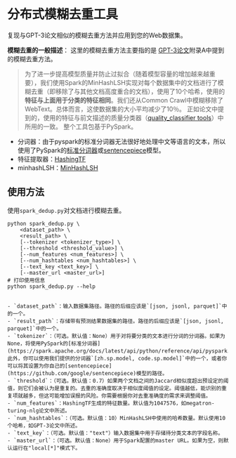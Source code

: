 # 分布式模糊去重工具
复现与GPT-3论文相似的模糊去重方法并应用到您的Web数据集。

**模糊去重的一般描述**：
这里的模糊去重方法主要指的是 [GPT-3论文](https://arxiv.org/pdf/2005.14165.pdf)附录A中提到的模糊去重方法。 
> 为了进一步提高模型质量并防止过拟合（随着模型容量的增加越来越重要），我们使用Spark的MinHashLSH实现对每个数据集中的文档进行了模糊去重（即移除了与其他文档高度重合的文档），使用了10个哈希，使用的**特征与上面用于分类的特征相同**。我们还从Common Crawl中模糊移除了WebText。总体而言，这使数据集的大小平均减少了10％。
正如论文中提到的，使用的特征与前文描述的质量分类器（[quality_classifier tools](../quality_classifier/README.md)）中所用的一致。
整个工具包基于PySpark。
- 分词器：由于pyspark的标准分词器无法很好地处理中文等语言的文本，所以使用了PySpark的[标准分词器](https://spark.apache.org/docs/latest/api/python/reference/api/pyspark.ml.feature.Tokenizer.html#tokenizer)或[sentencepiece](https://github.com/google/sentencepiece)模型。
- 特征提取器：[HashingTF](https://spark.apache.org/docs/latest/api/python/reference/api/pyspark.ml.feature.HashingTF.html)
- minhashLSH：[MinHashLSH](https://spark.apache.org/docs/latest/api/python/reference/api/pyspark.ml.feature.MinHashLSH.html)

## 使用方法
使用`spark_dedup.py`对文档进行模糊去重。
```shell
python spark_dedup.py \
    <dataset_path> \
    <result_path> \
    [--tokenizer <tokenizer_type>] \
    [--threshold <threshold_value>] \
    [--num_features <num_features>] \
    [--num_hashtables <num_hashtables>] \
    [--text_key <text_key>] \
    [--master_url <master_url>]
# 打印使用信息
python spark_dedup.py --help


- `dataset_path`：输入数据集路径。路径的后缀应该是`[json, jsonl, parquet]`中的一个。
- `result_path`：存储带有预测结果数据集的路径。路径的后缀应该是`[json, jsonl, parquet]`中的一个。
- `tokenizer`：（可选。默认值：None）用于对将要分类的文本进行分词的分词器。如果为None，将使用PySpark的[标准分词器](https://spark.apache.org/docs/latest/api/python/reference/api/pyspark.ml.feature.Tokenizer.html#tokenizer)。此外，你可以使用我们提供的分词器`[zh.sp.model, code.sp.model]`中的一个，或者你可以将其设置为你自己的[sentencepiece](https://github.com/google/sentencepiece)模型的路径。
- `threshold`：（可选。默认值：0.7）如果两个文档之间的Jaccard相似度超出预设定的阈值，则它们会被认为是重复的。去重的准确度取决于相似度阈值的设定。阈值越低，能识别的重复项就越多，但这可能增加误报的风险。你需要根据你对去重准确度的需求来调整阈值。
- `num_features`：HashingTF生成的特征数量。默认值为1047576，如megatron-turing-nlg论文中所述。
- `num_hashtables`：（可选。默认值：10）MinHashLSH中使用的哈希数量。默认使用10个哈希，如GPT-3论文中所述。
- `text_key`：（可选。默认值："text"）输入数据集中用于存储待分类文本的字段名称。
- `master_url`：（可选。默认值：None）用于Spark配置的master URL。如果为空，则默认运行在"local[*]"模式下。
